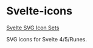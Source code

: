 # Svelte-icons

[Svelte SVG Icon Sets](https://svelte-svg-icons.codewithshin.com/)

SVG icons for Svelte 4/5/Runes.